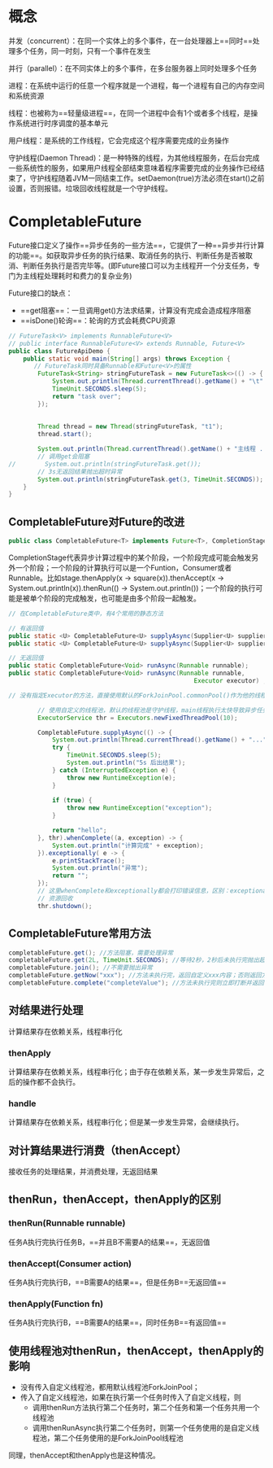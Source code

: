 # 概念

并发（concurrent）：在同一个实体上的多个事件，在一台处理器上==同时==处理多个任务，同一时刻，只有一个事件在发生

并行（parallel）：在不同实体上的多个事件，在多台服务器上同时处理多个任务

进程：在系统中运行的任意一个程序就是一个进程，每一个进程有自己的内存空间和系统资源

线程：也被称为==轻量级进程==，在同一个进程中会有1个或者多个线程，是操作系统进行时序调度的基本单元

用户线程：是系统的工作线程，它会完成这个程序需要完成的业务操作

守护线程(Daemon Thread)：是一种特殊的线程，为其他线程服务，在后台完成一些系统性的服务，如果用户线程全部结束意味着程序需要完成的业务操作已经结束了，守护线程随着JVM一同结束工作。setDaemon(true)方法必须在start()之前设置，否则报错。垃圾回收线程就是一个守护线程。

# CompletableFuture

Future接口定义了操作==异步任务的一些方法==，它提供了一种==异步并行计算的功能==。如获取异步任务的执行结果、取消任务的执行、判断任务是否被取消、判断任务执行是否完毕等。(即Future接口可以为主线程开一个分支任务，专门为主线程处理耗时和费力的复杂业务)

Future接口的缺点：

- ==get阻塞==：一旦调用get()方法求结果，计算没有完成会造成程序阻塞
- ==isDone()轮询==：轮询的方式会耗费CPU资源

```java
// FutureTask<V> implements RunnableFuture<V> 
// public interface RunnableFuture<V> extends Runnable, Future<V>
public class FutureApiDemo {
    public static void main(String[] args) throws Exception {
       // FutureTask同时具备Runnable和Future<V>的属性
        FutureTask<String> stringFutureTask = new FutureTask<>(() -> {
            System.out.println(Thread.currentThread().getName() + "\t" + ".... come in");
            TimeUnit.SECONDS.sleep(5);
            return "task over";
        });
        
        
        Thread thread = new Thread(stringFutureTask, "t1");
        thread.start();

        System.out.println(Thread.currentThread().getName() + "主线程 ...");
        // 调用get会阻塞
//        System.out.println(stringFutureTask.get());
        // 3s无返回结果抛出超时异常
        System.out.println(stringFutureTask.get(3, TimeUnit.SECONDS));
    }
}
```

## CompletableFuture对Future的改进

```java
public class CompletableFuture<T> implements Future<T>, CompletionStage<T> 
```

CompletionStage代表异步计算过程中的某个阶段，一个阶段完成可能会触发另外一个阶段；一个阶段的计算执行可以是一个Funtion，Consumer或者Runnable。比如stage.thenApply(x -> square(x)).thenAccept(x -> System.out.println(x)).thenRun(() -> System.out.println())；一个阶段的执行可能是被单个阶段的完成触发，也可能是由多个阶段一起触发。

```java
// 在CompletableFuture类中，有4个常用的静态方法

// 有返回值
public static <U> CompletableFuture<U> supplyAsync(Supplier<U> supplier);
public static <U> CompletableFuture<U> supplyAsync(Supplier<U> supplier, Executor executor);

// 无返回值
public static CompletableFuture<Void> runAsync(Runnable runnable);
public static CompletableFuture<Void> runAsync(Runnable runnable,
                                                   Executor executor) ;

// 没有指定Executor的方法，直接使用默认的ForkJoinPool.commonPool()作为他的线程池执行异步代码；如果指定线程池，则使用我们自定义的线程池执行异步代码。
```

```java
        // 使用自定义的线程池，默认的线程池是守护线程，main线程执行太快导致异步任务没有执行
		ExecutorService thr = Executors.newFixedThreadPool(10);

        CompletableFuture.supplyAsync(() -> {
            System.out.println(Thread.currentThread().getName() + "...");
            try {
                TimeUnit.SECONDS.sleep(5);
                System.out.println("5s 后出结果");
            } catch (InterruptedException e) {
                throw new RuntimeException(e);
            }
            
            if (true) {
                throw new RuntimeException("exception");
            }

            return "hello";
        }, thr).whenComplete((a, exception) -> {
            System.out.println("计算完成" + exception);
        }).exceptionally( e -> {
            e.printStackTrace();
            System.out.println("异常");
            return "";
        });
        // 这里whenComplete和exceptionally都会打印错误信息，区别：exceptionally有返回值
        // 资源回收
        thr.shutdown();
```

## CompletableFuture常用方法

```java
completableFuture.get(); //方法阻塞，需要处理异常
completableFuture.get(2L, TimeUnit.SECONDS); //等待2秒，2秒后未执行完抛出超时异常
completableFuture.join(); //不需要抛出异常
completableFuture.getNow("xxx"); //方法未执行完，返回自定义xxx内容；否则返回方法返回参数
completableFuture.complete("completeValue"); //方法未执行完则立即打断并返回自定义内容，否则返回方法的返回值
```

## 对结果进行处理

计算结果存在依赖关系，线程串行化

### thenApply

计算结果存在依赖关系，线程串行化；由于存在依赖关系，某一步发生异常后，之后的操作都不会执行。

### handle

计算结果存在依赖关系，线程串行化；但是某一步发生异常，会继续执行。

## 对计算结果进行消费（thenAccept）

接收任务的处理结果，并消费处理，无返回结果

## thenRun，thenAccept，thenApply的区别

### thenRun(Runnable runnable)

任务A执行完执行任务B，==并且B不需要A的结果==，无返回值

### thenAccept(Consumer action)

任务A执行完执行B，==B需要A的结果==，但是任务B==无返回值==

### thenApply(Function fn)

任务A执行完执行B，==B需要A的结果==，同时任务B==有返回值==

## 使用线程池对thenRun，thenAccept，thenApply的影响

- 没有传入自定义线程池，都用默认线程池ForkJoinPool；
- 传入了自定义线程池，如果在执行第一个任务时传入了自定义线程，则
  - 调用thenRun方法执行第二个任务时，第二个任务和第一个任务共用一个线程池
  - 调用thenRunAsync执行第二个任务时，则第一个任务使用的是自定义线程池，第二个任务使用的是ForkJoinPool线程池

同理，thenAccept和thenApply也是这种情况。